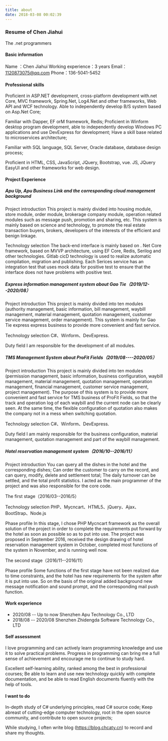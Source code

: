 ```yaml
---
title: about
date: 2018-03-08 00:02:39
---
```


### Resume of Chen Jiahui

The .net programmers

#### Basic information

Name ：Chen Jiahui
Working experience：3 years
Email：1120873075@qq.com
Phone：136-5041-5452

#### Professional skills

Proficient in ASP.NET development, cross-platform development with.net Core, MVC framework, Spring.Net, Log4.Net and other frameworks, Web API and WCF technology. Able to independently develop B/S system based on Asp.Net Core;

Familiar with Dapper, EF orM framework, Redis; Proficient in Winform desktop program development, able to independently develop Windows PC applications and use DevExpress for development; Have a skill base related to microservices architecture;

Familiar with SQL language, SQL Server, Oracle database, database design process;

Proficient in HTML, CSS, JavaScript, JQuery, Bootstrap, vue. JS, JQuery EasyUI and other frameworks for web design.

#### Project Experience

##### Apu Up, Apu Business Link and the corresponding cloud management background

Project introduction
This project is mainly divided into housing module, store module, order module, brokerage company module, operation related modules such as message push, promotion and sharing, etc. This system is mainly based on science and technology, to promote the real estate transaction buyers, brokers, developers of the interests of the efficient and benign linkage.

Technology selection
The back-end interface is mainly based on . Net Core framework, based on MVVP architecture, using EF Core, Redis, Serilog and other technologies. Gitlab cicD technology is used to realize automatic compilation, migration and publishing. Each Serices service has an integration test that uses mock data for positive test to ensure that the interface does not have problems with positive test.

##### Express information management system about Gao Tie（2019/12--2020/08）

Project introduction
This project is mainly divided into ten modules (authority management, basic information, bill management, waybill management, material management, quotation management, customer service management, order management). This system is mainly for Gao Tie express express business to provide more convenient and fast service.

Technology selection
C#、Winform、DevExpress.

Duty field
I am responsible for the development of all modules.

##### TMS Management System about ProFit Fields（2019/08----2020/05）

Project introduction
This project is mainly divided into ten modules (permission management, basic information, business configuration, waybill management, material management, quotation management, operation management, financial management, customer service management, project management). The purpose of this system is to provide more convenient and fast service for TMS business of ProFit Fields, so that the track and operation log of each waybill and the current node can be clearly seen. At the same time, the flexible configuration of quotation also makes the company not in a mess when switching quotation.

Technology selection
C#、Winform、DevExpress.

Duty field
I am mainly responsible for the business configuration, material management, quotation management and part of the waybill management.

##### Hotel reservation management system（2016/10--2016/11）

Project introduction
You can query all the dishes in the hotel and the corresponding dishes; Can order the customer to carry on the record, and can query, modify, delete and settlement total; The daily turnover can be settled, and the total profit statistics. I acted as the main programmer of the project and was also responsible for the core code.

The first stage（2016/03--2016/5）

Technology selection
PHP、Mycncart、HTML5、jQuery、Ajax、BootStrap、Node.js

Phase profile
In this stage, I chose PHP Mycncart framework as the overall solution of the project in order to complete the requirements put forward by the hotel as soon as possible so as to put into use. The project was proposed in September 2016, received the design drawing of hotel reservation management system in October, completed most functions of the system in November, and is running well now.

The second stage（2016/11--2016/11）

Phase profile
Some functions of the first stage have not been realized due to time constraints, and the hotel has new requirements for the system after it is put into use. So on the basis of the original added background new message notification and sound prompt, and the corresponding mail push function.

#### Work experience

* 2020/08 -- Up to now Shenzhen Apu Technology Co., LTD
* 2018/08 -- 2020/08 Shenzhen Zhidengda Software Technology Co., LTD

#### Self assessment

I love programming and can actively learn programming knowledge and use it to solve practical problems. Progress in programming can bring me a full sense of achievement and encourage me to continue to study hard.

Excellent self-learning ability, ranked among the best in professional courses; Be able to learn and use new technology quickly with complete documentation, and be able to read English documents fluently with the help of tools.

#### I want to do

In-depth study of C# underlying principles, read C# source code; Keep abreast of cutting-edge computer technology, root in the open source community, and contribute to open source projects;

While studying, I often write blog (https://blog.chcaty.cn) to record and share my thoughts.
